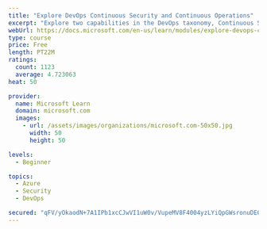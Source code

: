 ```yaml
---
title: "Explore DevOps Continuous Security and Continuous Operations"
excerpt: "Explore two capabilities in the DevOps taxonomy, Continuous Security and Continuous Operations."
webUrl: https://docs.microsoft.com/en-us/learn/modules/explore-devops-continuous-security-operations/
type: course
price: Free
length: PT22M
ratings:
  count: 1123
  average: 4.723063
heat: 50

provider:
  name: Microsoft Learn
  domain: microsoft.com
  images:
    - url: /assets/images/organizations/microsoft.com-50x50.jpg
      width: 50
      height: 50

levels:
  - Beginner

topics:
  - Azure
  - Security
  - DevOps

secured: "qFV/yOkaodN+7A1IPb1xcCJwVI1uW0v/VupeMV8F4004yzLYiQpGWsronuDEQTqpBTRpBZWey7IDo6AB+UNBqTbfCSpw9sDXYMI+K1lSe9oBGEnTTlnvtTrLqcE6XbdKstf1BoBNmrKg+kV2Y2vJihNzspD4HWmckf5trGpAMblcJ/JhpGSQSrOXPbmaUn4Zi5irehjyIRiAVJt4GiV4YikT/kkTE5RT+VRT2UHhWMtbNIREJnAGoxcs3qTdb6basaQUuWhoD8TRDB8V86GqiEnDyxQAPgMIJSubcwzWqSFj262H5LMQdvd2XLrRu0zMKifSoJ+f26VB89e39O9F+SFZoEW55/y2HKVTcLwaMUZIfWWUl4AK19KAnl8wtpHhc7+j21S2OZjwTim8PWAsRqa0/NZ3Z5vk5BiYXvs+Dww=;aUePj5qC59QQkNLuGNotrw=="
---
```


